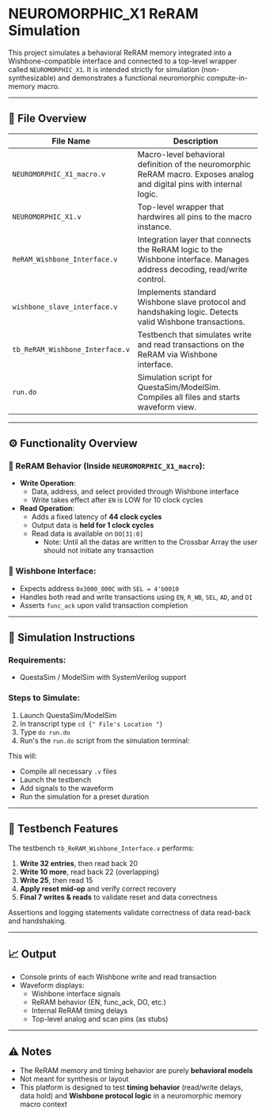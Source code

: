 # NEUROMORPHIC_X1 ReRAM Simulation

This project simulates a behavioral ReRAM memory integrated into a Wishbone-compatible interface and connected to a top-level wrapper called `NEUROMORPHIC_X1`. It is intended strictly for simulation (non-synthesizable) and demonstrates a functional neuromorphic compute-in-memory macro.

---

## 📁 File Overview

| File Name                      | Description |
|-------------------------------|-------------|
| `NEUROMORPHIC_X1_macro.v`    | Macro-level behavioral definition of the neuromorphic ReRAM macro. Exposes analog and digital pins with internal logic. |
| `NEUROMORPHIC_X1.v`          | Top-level wrapper that hardwires all pins to the macro instance. |
| `ReRAM_Wishbone_Interface.v` | Integration layer that connects the ReRAM logic to the Wishbone interface. Manages address decoding, read/write control. |
| `wishbone_slave_interface.v` | Implements standard Wishbone slave protocol and handshaking logic. Detects valid Wishbone transactions. |
| `tb_ReRAM_Wishbone_Interface.v` | Testbench that simulates write and read transactions on the ReRAM via Wishbone interface. |
| `run.do`                      | Simulation script for QuestaSim/ModelSim. Compiles all files and starts waveform view. |

---

## ⚙️ Functionality Overview

### 🧠 ReRAM Behavior (Inside `NEUROMORPHIC_X1_macro`):
- **Write Operation**:
  - Data, address, and select provided through Wishbone interface
  - Write takes effect after `EN` is LOW for 10 clock cycles
- **Read Operation**:
  - Adds a fixed latency of **44 clock cycles**
  - Output data is **held for 1 clock cycles**
  - Read data is available on `DO[31:0]`
	- Note: Until all the datas are written to the Crossbar Array the user should not initiate any transaction

### 🔗 Wishbone Interface:
- Expects address `0x3000_000C` with `SEL = 4'b0010`
- Handles both read and write transactions using `EN`, `R_WB`, `SEL`, `AD`, and `DI`
- Asserts `func_ack` upon valid transaction completion

---

## 🧪 Simulation Instructions

### Requirements:
- QuestaSim / ModelSim with SystemVerilog support

### Steps to Simulate:

1. Launch QuestaSim/ModelSim
2. In transcript type `cd {" File's Location "}`
3. Type `do run.do`
4. Run's the `run.do` script from the simulation terminal:


This will:
- Compile all necessary `.v` files
- Launch the testbench
- Add signals to the waveform
- Run the simulation for a preset duration

---

## 🧪 Testbench Features

The testbench `tb_ReRAM_Wishbone_Interface.v` performs:

1. **Write 32 entries**, then read back 20  
2. **Write 10 more**, read back 22 (overlapping)  
3. **Write 25**, then read 15  
4. **Apply reset mid-op** and verify correct recovery  
5. **Final 7 writes & reads** to validate reset and data correctness  

Assertions and logging statements validate correctness of data read-back and handshaking.

---

## 📈 Output

- Console prints of each Wishbone write and read transaction  
- Waveform displays:
  - Wishbone interface signals
  - ReRAM behavior (EN, func_ack, DO, etc.)
  - Internal ReRAM timing delays
  - Top-level analog and scan pins (as stubs)

---

## ⚠️ Notes

- The ReRAM memory and timing behavior are purely **behavioral models**  
- Not meant for synthesis or layout  
- This platform is designed to test **timing behavior** (read/write delays, data hold) and **Wishbone protocol logic** in a neuromorphic memory macro context  
